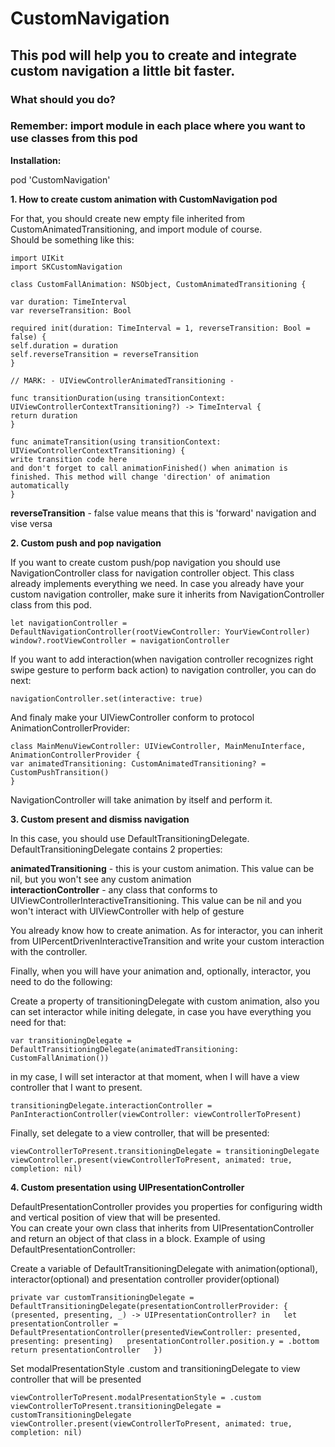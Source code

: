 # CustomNavigation  

## This pod will help you to create and integrate custom navigation a little bit faster.  

### What should you do?  

### Remember: import module in each place where you want to use classes from this pod

**Installation:**  

pod 'CustomNavigation'  

**1. How to create custom animation with CustomNavigation pod**   

For that, you should create new empty file inherited from CustomAnimatedTransitioning, and import module of course.  
Should be something like this:  

`import UIKit`  
`import SKCustomNavigation`  

`class CustomFallAnimation: NSObject, CustomAnimatedTransitioning {`    

`var duration: TimeInterval`    
`var reverseTransition: Bool`    

`required init(duration: TimeInterval = 1, reverseTransition: Bool = false) {`    
`self.duration = duration`  
`self.reverseTransition = reverseTransition`  
`}`  

`// MARK: - UIViewControllerAnimatedTransitioning -`  

`func transitionDuration(using transitionContext: UIViewControllerContextTransitioning?) -> TimeInterval {`  
`return duration`  
`}`  

`func animateTransition(using transitionContext: UIViewControllerContextTransitioning) {`  
`write transition code here`  
`and don't forget to call animationFinished() when animation is finished. This method will change 'direction' of animation automatically`  
`}`  

**reverseTransition** - false value means that this is 'forward' navigation and vise versa

**2. Custom push and pop navigation**  

If you want to create custom push/pop navigation you should use NavigationController class for navigation controller object. This class already implements everything we need.
In case you already have your custom navigation controller, make sure it inherits from NavigationController class from this pod.  

`let navigationController = DefaultNavigationController(rootViewController: YourViewController)`
`window?.rootViewController = navigationController`

If you want to add interaction(when navigation controller recognizes right swipe gesture to perform back action) to navigation controller, you can do next:  

`navigationController.set(interactive: true)`  

And finaly make your UIViewController conform to protocol AnimationControllerProvider:  

`class MainMenuViewController: UIViewController, MainMenuInterface, AnimationControllerProvider {`  
`var animatedTransitioning: CustomAnimatedTransitioning? = CustomPushTransition()`  
`}`

NavigationController will take animation by itself and perform it.    

**3. Custom present and dismiss navigation**  

In this case, you should use DefaultTransitioningDelegate. DefaultTransitioningDelegate contains 2 properties:    

**animatedTransitioning** - this is your custom animation. This value can be nil, but you won't see any custom animation    
**interactionController** - any class that conforms to UIViewControllerInteractiveTransitioning. This value can be nil and you won't interact with UIViewController with help of gesture      

You already know how to create animation. As for interactor, you can inherit from UIPercentDrivenInteractiveTransition and write your custom interaction with the controller.  

Finally, when you will have your animation and, optionally, interactor, you need to do the following:  

Create a property of transitioningDelegate with custom animation, also you can set interactor while initing delegate, in case you have everything you need for that:  

`var transitioningDelegate = DefaultTransitioningDelegate(animatedTransitioning: CustomFallAnimation())`    

in my case, I will set interactor at that moment, when I will have a view controller that I want to present.  

`transitioningDelegate.interactionController = PanInteractionController(viewController: viewControllerToPresent)`    
  
Finally, set delegate to a view controller, that will be presented: 

`viewControllerToPresent.transitioningDelegate = transitioningDelegate`    
`viewController.present(viewControllerToPresent, animated: true, completion: nil)`  

**4. Custom presentation using UIPresentationController**  

DefaultPresentationController provides you properties for configuring width and vertical position of view that will be presented.  
You can create your own class that inherits from UIPresentationController and return an object of that class in a block. Example of using DefaultPresentationController:    

Create a variable of DefaultTransitioningDelegate with animation(optional), interactor(optional) and presentation controller provider(optional)  

`private var customTransitioningDelegate = DefaultTransitioningDelegate(presentationControllerProvider: {  
(presented, presenting, _) -> UIPresentationController? in  
let presentationController = DefaultPresentationController(presentedViewController: presented, presenting: presenting)  
presentationController.position.y = .bottom  
return presentationController  
})`  

Set modalPresentationStyle .custom and transitioningDelegate to view controller that will be presented

`viewControllerToPresent.modalPresentationStyle = .custom`  
`viewControllerToPresent.transitioningDelegate = customTransitioningDelegate`    
`viewController.present(viewControllerToPresent, animated: true, completion: nil)`  
